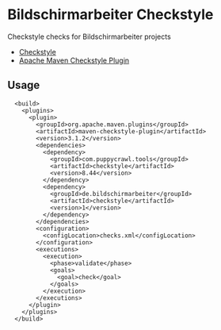 # Bildschirmarbeiter Checkstyle

Checkstyle checks for Bildschirmarbeiter projects

* [Checkstyle](https://checkstyle.org)
* [Apache Maven Checkstyle Plugin](https://maven.apache.org/plugins/maven-checkstyle-plugin/)


## Usage

```
  <build>
    <plugins>
      <plugin>
        <groupId>org.apache.maven.plugins</groupId>
        <artifactId>maven-checkstyle-plugin</artifactId>
        <version>3.1.2</version>
        <dependencies>
          <dependency>
            <groupId>com.puppycrawl.tools</groupId>
            <artifactId>checkstyle</artifactId>
            <version>8.44</version>
          </dependency>
          <dependency>
            <groupId>de.bildschirmarbeiter</groupId>
            <artifactId>checkstyle</artifactId>
            <version>1</version>
          </dependency>
        </dependencies>
        <configuration>
          <configLocation>checks.xml</configLocation>
        </configuration>
        <executions>
          <execution>
            <phase>validate</phase>
            <goals>
              <goal>check</goal>
            </goals>
          </execution>
        </executions>
      </plugin>
    </plugins>
  </build>
```

